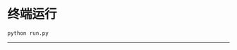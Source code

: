 # 终端运行

```shell
python run.py
```
***********************************************************************************************************************************************************************************************************************************************************************************************************************************************************************************************************************************************************************************************************************************************************************************************************************************************************************************************************************************************************************************************************************************************************************************************************************************************************************************************************************************